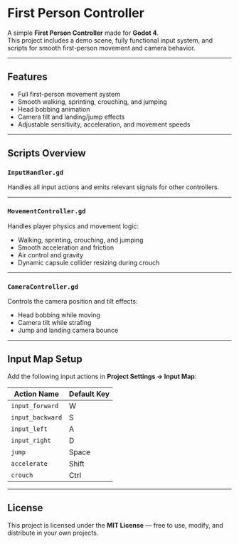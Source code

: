 # First Person Controller

A simple **First Person Controller** made for **Godot 4**.  
This project includes a demo scene, fully functional input system, and scripts for smooth first-person movement and camera behavior.

---

## Features

- Full first-person movement system  
- Smooth walking, sprinting, crouching, and jumping  
- Head bobbing animation  
- Camera tilt and landing/jump effects  
- Adjustable sensitivity, acceleration, and movement speeds  

---

## Scripts Overview

### `InputHandler.gd`
Handles all input actions and emits relevant signals for other controllers.  

---

### `MovementController.gd`
Handles player physics and movement logic:  
- Walking, sprinting, crouching, and jumping  
- Smooth acceleration and friction  
- Air control and gravity  
- Dynamic capsule collider resizing during crouch  

---

### `CameraController.gd`
Controls the camera position and tilt effects:  
- Head bobbing while moving  
- Camera tilt while strafing  
- Jump and landing camera bounce  

---

## Input Map Setup

Add the following input actions in **Project Settings → Input Map**:

| Action Name     | Default Key |
|-----------------|--------------|
| `input_forward` | W |
| `input_backward`| S |
| `input_left`    | A |
| `input_right`   | D |
| `jump`          | Space |
| `accelerate`    | Shift |
| `crouch`        | Ctrl |

---

## License

This project is licensed under the **MIT License** — free to use, modify, and distribute in your own projects.


